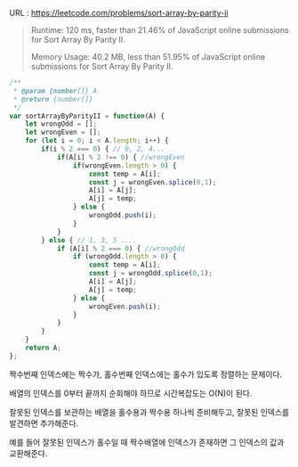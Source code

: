 URL : https://leetcode.com/problems/sort-array-by-parity-ii

> Runtime: 120 ms, faster than 21.46% of JavaScript online submissions for Sort Array By Parity II.
>
> Memory Usage: 40.2 MB, less than 51.95% of JavaScript online submissions for Sort Array By Parity II.

```javascript
/**
 * @param {number[]} A
 * @return {number[]}
 */
var sortArrayByParityII = function(A) {
    let wrongOdd = [];
    let wrongEven = [];
    for (let i = 0; i < A.length; i++) {
        if(i % 2 === 0) { // 0, 2, 4...
            if(A[i] % 2 !== 0) { //wrongEven
                if(wrongEven.length > 0) {
                    const temp = A[i];
                    const j = wrongEven.splice(0,1);
                    A[i] = A[j];
                    A[j] = temp;
                } else {
                    wrongOdd.push(i);
                }
            }
        } else { // 1, 3, 5 ....
            if (A[i] % 2 === 0) { //wrongOdd
                if (wrongOdd.length > 0) {
                    const temp = A[i];
                    const j = wrongOdd.splice(0,1);
                    A[i] = A[j];
                    A[j] = temp;
                } else {
                    wrongEven.push(i);
                }
            }
        }
    }
    return A;
};
```

짝수번째 인덱스에는 짝수가, 홀수번째 인덱스에는 홀수가 있도록 정렬하는 문제이다.

배열의 인덱스를 0부터 끝까지 순회해야 하므로 시간복잡도는 O(N)이 된다.

잘못된 인덱스를 보관하는 배열을 홀수용과 짝수용 하나씩 준비해두고, 잘못된 인덱스를 발견하면 추가해준다.

예를 들어 잘못된 인덱스가 홀수일 때 짝수배열에 인덱스가 존재하면 그 인덱스의 값과 교환해준다.